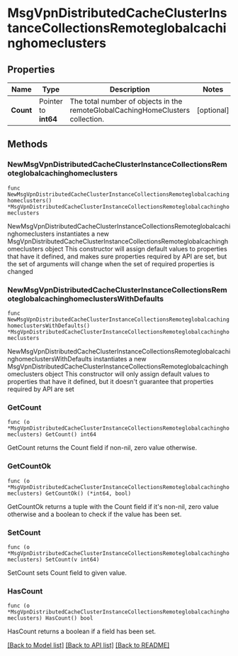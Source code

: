 # MsgVpnDistributedCacheClusterInstanceCollectionsRemoteglobalcachinghomeclusters

## Properties

Name | Type | Description | Notes
------------ | ------------- | ------------- | -------------
**Count** | Pointer to **int64** | The total number of objects in the remoteGlobalCachingHomeClusters collection. | [optional] 

## Methods

### NewMsgVpnDistributedCacheClusterInstanceCollectionsRemoteglobalcachinghomeclusters

`func NewMsgVpnDistributedCacheClusterInstanceCollectionsRemoteglobalcachinghomeclusters() *MsgVpnDistributedCacheClusterInstanceCollectionsRemoteglobalcachinghomeclusters`

NewMsgVpnDistributedCacheClusterInstanceCollectionsRemoteglobalcachinghomeclusters instantiates a new MsgVpnDistributedCacheClusterInstanceCollectionsRemoteglobalcachinghomeclusters object
This constructor will assign default values to properties that have it defined,
and makes sure properties required by API are set, but the set of arguments
will change when the set of required properties is changed

### NewMsgVpnDistributedCacheClusterInstanceCollectionsRemoteglobalcachinghomeclustersWithDefaults

`func NewMsgVpnDistributedCacheClusterInstanceCollectionsRemoteglobalcachinghomeclustersWithDefaults() *MsgVpnDistributedCacheClusterInstanceCollectionsRemoteglobalcachinghomeclusters`

NewMsgVpnDistributedCacheClusterInstanceCollectionsRemoteglobalcachinghomeclustersWithDefaults instantiates a new MsgVpnDistributedCacheClusterInstanceCollectionsRemoteglobalcachinghomeclusters object
This constructor will only assign default values to properties that have it defined,
but it doesn't guarantee that properties required by API are set

### GetCount

`func (o *MsgVpnDistributedCacheClusterInstanceCollectionsRemoteglobalcachinghomeclusters) GetCount() int64`

GetCount returns the Count field if non-nil, zero value otherwise.

### GetCountOk

`func (o *MsgVpnDistributedCacheClusterInstanceCollectionsRemoteglobalcachinghomeclusters) GetCountOk() (*int64, bool)`

GetCountOk returns a tuple with the Count field if it's non-nil, zero value otherwise
and a boolean to check if the value has been set.

### SetCount

`func (o *MsgVpnDistributedCacheClusterInstanceCollectionsRemoteglobalcachinghomeclusters) SetCount(v int64)`

SetCount sets Count field to given value.

### HasCount

`func (o *MsgVpnDistributedCacheClusterInstanceCollectionsRemoteglobalcachinghomeclusters) HasCount() bool`

HasCount returns a boolean if a field has been set.


[[Back to Model list]](../README.md#documentation-for-models) [[Back to API list]](../README.md#documentation-for-api-endpoints) [[Back to README]](../README.md)


